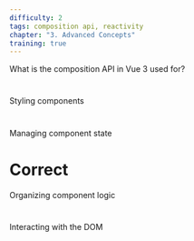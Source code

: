 ```yaml
---
difficulty: 2
tags: composition api, reactivity
chapter: "3. Advanced Concepts"
training: true
---
```


What is the composition API in Vue 3 used for?

#

Styling components

#

Managing component state

# Correct

Organizing component logic

#

Interacting with the DOM